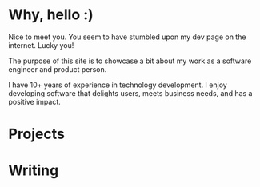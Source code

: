 # Why, hello :)

Nice to meet you. You seem to have stumbled upon my dev page on the internet. Lucky you!

The purpose of this site is to showcase a bit about my work as a software engineer and product person.

I have 10+ years of experience in technology development. I enjoy developing software that delights users, meets business needs, and has a positive impact.

# Projects



# Writing
